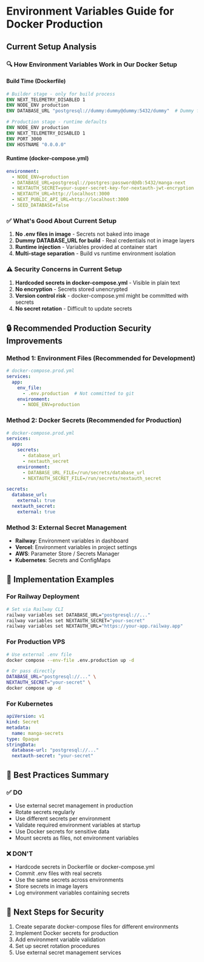 # Environment Variables Guide for Docker Production

## Current Setup Analysis

### 🔍 **How Environment Variables Work in Our Docker Setup**

#### **Build Time (Dockerfile)**
```dockerfile
# Builder stage - only for build process
ENV NEXT_TELEMETRY_DISABLED 1
ENV NODE_ENV production
ENV DATABASE_URL "postgresql://dummy:dummy@dummy:5432/dummy"  # Dummy for build

# Production stage - runtime defaults
ENV NODE_ENV production
ENV NEXT_TELEMETRY_DISABLED 1
ENV PORT 3000
ENV HOSTNAME "0.0.0.0"
```

#### **Runtime (docker-compose.yml)**
```yaml
environment:
  - NODE_ENV=production
  - DATABASE_URL=postgresql://postgres:password@db:5432/manga-next
  - NEXTAUTH_SECRET=your-super-secret-key-for-nextauth-jwt-encryption
  - NEXTAUTH_URL=http://localhost:3000
  - NEXT_PUBLIC_API_URL=http://localhost:3000
  - SEED_DATABASE=false
```

### ✅ **What's Good About Current Setup**
1. **No .env files in image** - Secrets not baked into image
2. **Dummy DATABASE_URL for build** - Real credentials not in image layers
3. **Runtime injection** - Variables provided at container start
4. **Multi-stage separation** - Build vs runtime environment isolation

### ⚠️ **Security Concerns in Current Setup**
1. **Hardcoded secrets in docker-compose.yml** - Visible in plain text
2. **No encryption** - Secrets stored unencrypted
3. **Version control risk** - docker-compose.yml might be committed with secrets
4. **No secret rotation** - Difficult to update secrets

## 🔒 **Recommended Production Security Improvements**

### **Method 1: Environment Files (Recommended for Development)**
```yaml
# docker-compose.prod.yml
services:
  app:
    env_file:
      - .env.production  # Not committed to git
    environment:
      - NODE_ENV=production
```

### **Method 2: Docker Secrets (Recommended for Production)**
```yaml
# docker-compose.prod.yml
services:
  app:
    secrets:
      - database_url
      - nextauth_secret
    environment:
      - DATABASE_URL_FILE=/run/secrets/database_url
      - NEXTAUTH_SECRET_FILE=/run/secrets/nextauth_secret

secrets:
  database_url:
    external: true
  nextauth_secret:
    external: true
```

### **Method 3: External Secret Management**
- **Railway**: Environment variables in dashboard
- **Vercel**: Environment variables in project settings
- **AWS**: Parameter Store / Secrets Manager
- **Kubernetes**: Secrets and ConfigMaps

## 🚀 **Implementation Examples**

### **For Railway Deployment**
```bash
# Set via Railway CLI
railway variables set DATABASE_URL="postgresql://..."
railway variables set NEXTAUTH_SECRET="your-secret"
railway variables set NEXTAUTH_URL="https://your-app.railway.app"
```

### **For Production VPS**
```bash
# Use external .env file
docker compose --env-file .env.production up -d

# Or pass directly
DATABASE_URL="postgresql://..." \
NEXTAUTH_SECRET="your-secret" \
docker compose up -d
```

### **For Kubernetes**
```yaml
apiVersion: v1
kind: Secret
metadata:
  name: manga-secrets
type: Opaque
stringData:
  database-url: "postgresql://..."
  nextauth-secret: "your-secret"
```

## 📝 **Best Practices Summary**

### ✅ **DO**
- Use external secret management in production
- Rotate secrets regularly
- Use different secrets per environment
- Validate required environment variables at startup
- Use Docker secrets for sensitive data
- Mount secrets as files, not environment variables

### ❌ **DON'T**
- Hardcode secrets in Dockerfile or docker-compose.yml
- Commit .env files with real secrets
- Use the same secrets across environments
- Store secrets in image layers
- Log environment variables containing secrets

## 🔧 **Next Steps for Security**
1. Create separate docker-compose files for different environments
2. Implement Docker secrets for production
3. Add environment variable validation
4. Set up secret rotation procedures
5. Use external secret management services
